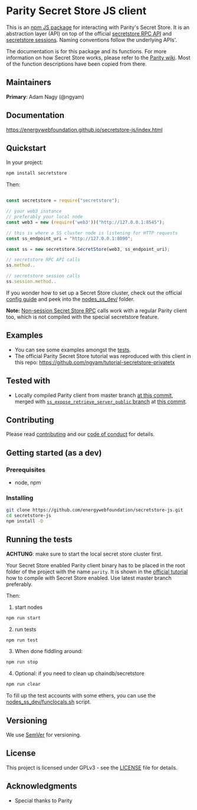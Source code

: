 # Parity Secret Store JS client 
This is an [npm JS package](https://www.npmjs.com/package/secretstore) for interacting with Parity's Secret Store.
It is an abstraction layer (API) on top of the official 
[secretstore RPC API](https://wiki.parity.io/JSONRPC-secretstore-module) and
[secretstore sessions](https://wiki.parity.io/Secret-Store).
Naming conventions follow the underlying APIs'.

The documentation is for this package and its functions. For more information on 
how Secret Store works, please refer to the [Parity wiki](https://github.com/paritytech/wiki). 
Most of the function descriptions have been copied from there.

## Maintainers
**Primary**: Adam Nagy (@ngyam)

## Documentation

https://energywebfoundation.github.io/secretstore-js/index.html

## Quickstart

In your project:
```bash
npm install secretstore
```

Then:
```javascript

const secretstore = require("secretstore");

// your web3 instance
// preferably your local node
const web3 = new (require('web3'))("http://127.0.0.1:8545");

// this is where a SS cluster node is listening for HTTP requests
const ss_endpoint_uri = "http://127.0.0.1:8090";

const ss = new secretstore.SecretStore(web3, ss_endpoint_uri);

// secretstore RPC API calls
ss.method..

// secretstore session calls
ss.session.method..

```

If you wonder how to set up a Secret Store cluster, check out the official [config guide](https://wiki.parity.io/Secret-Store-Configuration) and peek into the [nodes_ss_dev/](./nodes_ss_dev/) folder.

**Note:** [Non-session Secret Store RPC](https://wiki.parity.io/JSONRPC-secretstore-module) calls work with a regular Parity client too, which is not compiled with the special secretstore feature.

## Examples

- You can see some examples amongst the [tests](test/secretstore.js).
- The official Parity Secret Store tutorial was reproduced with this client in this repo: https://github.com/ngyam/tutorial-secretstore-privatetx

## Tested with
- Locally compiled Parity client from master branch [at this commit](https://github.com/paritytech/parity-ethereum/commit/4fec2f2fc26c0daf95f4d91cbbf55eeca74888fe), merged with [`ss_expose_retrieve_server_public` branch](https://github.com/paritytech/parity-ethereum/tree/ss_expose_retrieve_server_public) at [this commit](https://github.com/paritytech/parity-ethereum/commit/7c9d2794b1ebd0212f51e2c4687241c7536e980d).

## Contributing

Please read [contributing](./CONTRIBUTING.md) and our [code of conduct](./CODE_OF_CONDUCT.md) for details.

## Getting started (as a dev)

### Prerequisites

 - node, npm

### Installing

```bash
git clone https://github.com/energywebfoundation/secretstore-js.git
cd secretstore-js
npm install -D
```

## Running the tests

**ACHTUNG**: make sure to start the local secret store cluster first.

Your Secret Store enabled Parity client binary has to be placed in the root folder of the project with the name `parity`. It is shown in the [official tutorial](https://wiki.parity.io/Secret-Store-Tutorial-1.html#1-enable-the-secret-store-feature-of-parity) how to compile with Secret Store enabled. Use latest master branch preferably.

Then:

1. start nodes

``` bash
npm run start
```

2. run tests 

```bash
npm run test
```

3. When done fiddling around:

```bash
npm run stop
```
4. Optional: if you need to clean up chaindb/secretstore

```bash
npm run clear
```

To fill up the test accounts with some ethers, you can use the [nodes_ss_dev/funclocals.sh](nodes_ss_dev/funclocals.sh) script.

## Versioning

We use [SemVer](http://semver.org/) for versioning.

## License

This project is licensed under GPLv3 - see the [LICENSE](./LICENSE) file for details.

## Acknowledgments

* Special thanks to Parity
